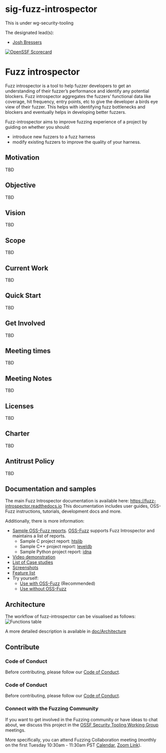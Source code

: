 # sig-fuzz-introspector

This is under wg-security-tooling


 The designated lead(s):
- [Josh Bressers](https://github.com/joshbressers)

[![OpenSSF Scorecard](https://api.securityscorecards.dev/projects/github.com/ossf/fuzz-introspector/badge)](https://api.securityscorecards.dev/projects/github.com/ossf/fuzz-introspector)

# Fuzz introspector

Fuzz introspector is a tool to help fuzzer developers to get an understanding of their fuzzer’s performance 
and identify any potential blockers. Fuzz introspector aggregates the fuzzers’ functional data like coverage,
hit frequency, entry points, etc to give the developer a birds eye view of their fuzzer. This helps with 
identifying fuzz bottlenecks and blockers and eventually helps in developing better fuzzers.

Fuzz-introspector aims to improve fuzzing experience of a project by guiding on whether you should:
- introduce new fuzzers to a fuzz harness
- modify existing fuzzers to improve the quality of your harness.

## Motivation

TBD

## Objective

TBD

## Vision

TBD

## Scope

TBD

## Current Work

TBD

## Quick Start

TBD

## Get Involved

TBD

## Meeting times

TBD

## Meeting Notes

TBD

## Licenses

TBD

## Charter

TBD

## Antitrust Policy

TBD

## Documentation and samples
The main Fuzz Introspector documentation is available here: https://fuzz-introspector.readthedocs.io This documentation includes user guides, OSS-Fuzz instructions, tutorials, development docs and more.

Additionally, there is more information:
- [Sample OSS-Fuzz reports](https://oss-fuzz-introspector.storage.googleapis.com/index.html). [OSS-Fuzz](https://github.com/google/oss-fuzz) supports Fuzz Introspector and maintains a list of reports.
  - Sample C project report: [htslib](https://storage.googleapis.com/oss-fuzz-introspector/htslib/inspector-report/20230124/fuzz_report.html)
  - Sample C++ project report: [leveldb](https://storage.googleapis.com/oss-fuzz-introspector/leveldb/inspector-report/20230125/fuzz_report.html)
  - Sample Python project report: [idna](https://storage.googleapis.com/oss-fuzz-introspector/idna/inspector-report/20230120/fuzz_report.html)
- [Video demonstration](https://www.youtube.com/watch?v=cheo-liJhuE)
- [List of Case studies](doc/CaseStudies.md)
- [Screenshots](doc/ExampleOutput.md)
- [Feature list](doc/Features.md)
- Try yourself:
  - [Use with OSS-Fuzz](oss_fuzz_integration#build-fuzz-introspector-with-oss-fuzz) (Recommended)
  - [Use without OSS-Fuzz](doc/LocalBuild.md)

## Architecture
The workflow of fuzz-introspector can be visualised as follows:
![Functions table](/doc/img/fuzz-introspector-architecture.png)

A more detailed description is available in [doc/Architecture](/doc/Architecture.md)

## Contribute
### Code of Conduct
Before contributing, please follow our [Code of Conduct](CODE_OF_CONDUCT.md).

### Code of Conduct
Before contributing, please follow our [Code of Conduct](CODE_OF_CONDUCT.md).

### Connect with the Fuzzing Community
If you want to get involved in the Fuzzing community or have ideas to chat about, we discuss
this project in the
[OSSF Security Tooling Working Group](https://github.com/ossf/wg-security-tooling)
meetings.

More specifically, you can attend Fuzzing Collaboration meeting (monthly on
the first Tuesday 10:30am - 11:30am PST
[Calendar](https://calendar.google.com/calendar?cid=czYzdm9lZmhwNWk5cGZsdGI1cTY3bmdwZXNAZ3JvdXAuY2FsZW5kYXIuZ29vZ2xlLmNvbQ),
[Zoom
Link](https://zoom.us/j/99960722134?pwd=ZzZqdzY1eG9tMzQxWFI1Z0RhTkUxZz09)).